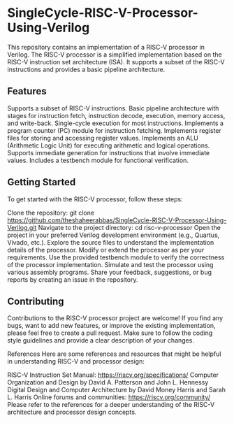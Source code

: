 # SingleCycle-RISC-V-Processor-Using-Verilog
This repository contains an implementation of a RISC-V processor in Verilog. The RISC-V processor is a simplified implementation based on the RISC-V instruction set architecture (ISA). It supports a subset of the RISC-V instructions and provides a basic pipeline architecture.

## Features
Supports a subset of RISC-V instructions. Basic pipeline architecture with stages for instruction fetch, instruction decode, execution, memory access, and write-back. Single-cycle execution for most instructions. Implements a program counter (PC) module for instruction fetching. Implements register files for storing and accessing register values. Implements an ALU (Arithmetic Logic Unit) for executing arithmetic and logical operations. Supports immediate generation for instructions that involve immediate values. Includes a testbench module for functional verification.

## Getting Started
To get started with the RISC-V processor, follow these steps:

Clone the repository: git clone https://github.com/theshaheerabbas/SingleCycle-RISC-V-Processor-Using-Verilog.git Navigate to the project directory: cd risc-v-processor Open the project in your preferred Verilog development environment (e.g., Quartus, Vivado, etc.). Explore the source files to understand the implementation details of the processor. Modify or extend the processor as per your requirements. Use the provided testbench module to verify the correctness of the processor implementation. Simulate and test the processor using various assembly programs. Share your feedback, suggestions, or bug reports by creating an issue in the repository.

## Contributing
Contributions to the RISC-V processor project are welcome! If you find any bugs, want to add new features, or improve the existing implementation, please feel free to create a pull request. Make sure to follow the coding style guidelines and provide a clear description of your changes.

References Here are some references and resources that might be helpful in understanding RISC-V and processor design:

RISC-V Instruction Set Manual: https://riscv.org/specifications/ Computer Organization and Design by David A. Patterson and John L. Hennessy Digital Design and Computer Architecture by David Money Harris and Sarah L. Harris Online forums and communities: https://riscv.org/community/ Please refer to the references for a deeper understanding of the RISC-V architecture and processor design concepts.
